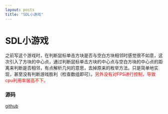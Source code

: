 ```yaml
---
layout: posts
title: "SDL小游戏"
---
```


# SDL小游戏
之前写这个游戏时，在判断鼠标单击方块是否与空白方块相邻时感觉很不如意，这次引入了方块的中心点，通过判断鼠标单击方块的中心点与空白方块的中心点的距离来判断是否相邻，有点解析几何的意思，去掉原来的枚举方法。只是简单地实现，甚至没有判断游戏胜利（检查数组即可）。<font color="red">另外没有对FPS进行控制，导致cpu利用率居高不下。</font>
### 源码
[github](https://github.com/mrhopehub/SDL-game)